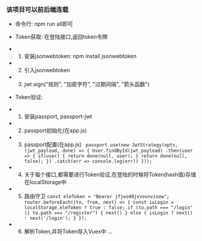 ### 该项目可以前后端连载

- 命令行: npm run all即可

- Token获取: 在登陆接口,返回token令牌
- 1. 安装jsonwebtoken: npm install jsonwebtoken
- 2. 引入jsonwebtoken
- 3. jwt.sign("规则", "加密字符", "过期间隔", "箭头函数")

- Token验证: 
- 1. 安装passport, passport-jwt
- 2. passport初始化(在app.js)
- 3. passport配置(在app.js)
    `
    passport.use(new JwtStrategy(opts, (jwt_payload, done) => {
            User.findById(jwt_payload)
                .then(user => {
                    if(user) {
                        return done(null, user);
                    }
                    return done(null, false);
                })
                .catch(err => console.log(err))
        }));`
- 4. 关于每个接口,都需要进行Token验证,在登陆的时候将Token(hash值)存储在localStorage中
- 5. 路由守卫
    `
        const eleToken = "Bearer jfjeo40jvvovnvioow";
        router.beforeEach((to, from, next) => {
          const isLogin = localStorage.eleToken ? true : false;
          if (to.path === "/login" || to.path === "/register") {
            next()
          } else {
            isLogin ? next() : next('/login');
          }
        });
    `
- 6. 解析Token,并将Token存入Vuex中
    ...

